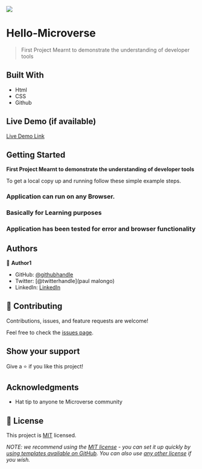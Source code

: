 
![](https://img.shields.io/badge/Microverse-blueviolet)

# Hello-Microverse

> First Project Mearnt to demonstrate the understanding of developer tools
## Built With

- Html
- CSS
- Github

## Live Demo (if available)

[Live Demo Link]()


## Getting Started

**First Project Mearnt to demonstrate the understanding of developer tools**


To get a local copy up and running follow these simple example steps.

### Application can run on any Browser.

### Basically for Learning purposes

### Application has been tested for error and browser functionality





## Authors

👤 **Author1**

- GitHub: [@githubhandle](https://github.com/canon20paul/)
- Twitter: [@twitterhandle](paul malongo)
- LinkedIn: [LinkedIn](paulmalongo)

## 🤝 Contributing

Contributions, issues, and feature requests are welcome!

Feel free to check the [issues page](../../issues/).

## Show your support

Give a ⭐️ if you like this project!

## Acknowledgments

- Hat tip to anyone te Microverse community

## 📝 License

This project is [MIT](./LICENSE) licensed.

_NOTE: we recommend using the [MIT license](https://choosealicense.com/licenses/mit/) - you can set it up quickly by [using templates available on GitHub](https://docs.github.com/en/communities/setting-up-your-project-for-healthy-contributions/adding-a-license-to-a-repository). You can also use [any other license](https://choosealicense.com/licenses/) if you wish._